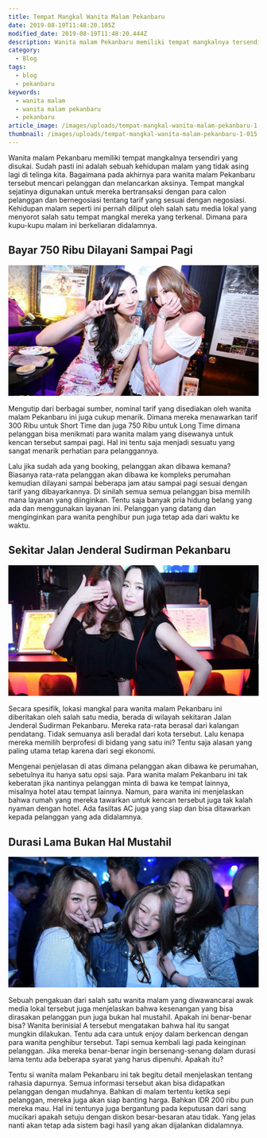 ```yaml
---
title: Tempat Mangkal Wanita Malam Pekanbaru
date: 2019-08-19T11:48:20.105Z
modified_date: 2019-08-19T11:48:20.444Z
description: Wanita malam Pekanbaru memiliki tempat mangkalnya tersendiri yang disukai. Sudah pasti ini adalah sebuah kehidupan malam yang tidak asing lagi di telinga kita.
category:
  - Blog
tags:
  - blog
  - pekanbaru
keywords:
  - wanita malam
  - wanita malam pekanbaru
  - pekanbaru
article_image: /images/uploads/tempat-mangkal-wanita-malam-pekanbaru-1.jpg
thumbnail: /images/uploads/tempat-mangkal-wanita-malam-pekanbaru-1-015.jpg
---
```

Wanita malam Pekanbaru memiliki tempat mangkalnya tersendiri yang disukai. Sudah pasti ini adalah sebuah kehidupan malam yang tidak asing lagi di telinga kita. Bagaimana pada akhirnya para wanita malam Pekanbaru tersebut mencari pelanggan dan melancarkan aksinya. Tempat mangkal sejatinya digunakan untuk mereka bertransaksi dengan para calon pelanggan dan bernegosiasi tentang tarif yang sesuai dengan negosiasi. Kehidupan malam seperti ini pernah diliput oleh salah satu media lokal yang menyorot salah satu tempat mangkal mereka yang terkenal. Dimana para kupu-kupu malam ini berkeliaran didalamnya.



## Bayar 750 Ribu Dilayani Sampai Pagi

![Tempat Mangkal Wanita Malam Pekanbaru](/images/uploads/tempat-mangkal-wanita-malam-pekanbaru-1.jpg)

Mengutip dari berbagai sumber, nominal tarif yang disediakan oleh wanita malam Pekanbaru ini juga cukup menarik. Dimana mereka menawarkan tarif 300 Ribu untuk Short Time dan juga 750 Ribu untuk Long Time dimana pelanggan bisa menikmati para wanita malam yang disewanya untuk kencan tersebut sampai pagi. Hal ini tentu saja menjadi sesuatu yang sangat menarik perhatian para pelanggannya.

Lalu jika sudah ada yang booking, pelanggan akan dibawa kemana? Biasanya rata-rata pelanggan akan dibawa ke kompleks perumahan kemudian dilayani sampai beberapa jam atau sampai pagi sesuai dengan tarif yang dibayarkannya. Di sinilah semua semua pelanggan bisa memilih mana layanan yang diinginkan. Tentu saja banyak pria hidung belang yang ada dan menggunakan layanan ini.  Pelanggan yang datang dan menginginkan para wanita penghibur pun juga tetap ada dari waktu ke waktu.



## Sekitar Jalan Jenderal Sudirman Pekanbaru

![Tempat Mangkal Wanita Malam Pekanbaru](/images/uploads/tempat-mangkal-wanita-malam-pekanbaru-3.jpg)

Secara spesifik, lokasi mangkal para wanita malam Pekanbaru ini diberitakan oleh salah satu media, berada di wilayah sekitaran Jalan Jenderal Sudirman Pekanbaru. Mereka rata-rata berasal dari kalangan pendatang. Tidak semuanya asli beradal dari kota tersebut. Lalu kenapa mereka memilih berprofesi di bidang yang satu ini? Tentu saja alasan yang paling utama tetap karena dari segi ekonomi.

Mengenai penjelasan di atas dimana pelanggan akan dibawa ke perumahan, sebetulnya itu hanya satu opsi saja. Para wanita malam Pekanbaru ini tak keberatan jika nantinya pelanggan minta di bawa ke tempat lainnya, misalnya hotel atau tempat lainnya. Namun, para wanita ini menjelaskan bahwa rumah yang mereka tawarkan untuk kencan tersebut juga tak kalah nyaman dengan hotel. Ada fasiltas AC juga yang siap dan bisa ditawarkan kepada pelanggan yang ada didalamnya. 



## Durasi Lama Bukan Hal Mustahil

![Tempat Mangkal Wanita Malam Pekanbaru](/images/uploads/tempat-mangkal-wanita-malam-pekanbaru-2.jpg)

Sebuah pengakuan dari salah satu wanita malam yang diwawancarai awak media lokal tersebut juga menjelaskan bahwa kesenangan yang bisa dirasakan pelanggan pun juga bukan hal mustahil. Apakah ini benar-benar bisa? Wanita berinisial A tersebut mengatakan bahwa hal itu sangat mungkin dilakukan. Tentu ada cara untuk enjoy dalam berkencan dengan para wanita penghibur tersebut. Tapi semua kembali lagi pada keinginan pelanggan. Jika mereka benar-benar ingin bersenang-senang dalam durasi lama tentu ada beberapa syarat yang harus dipenuhi. Apakah itu?

Tentu si wanita malam Pekanbaru ini tak begitu detail menjelaskan tentang rahasia dapurnya. Semua informasi tersebut akan bisa didapatkan pelanggan dengan mudahnya. Bahkan di malam tertentu ketika sepi pelanggan, mereka juga akan siap banting harga. Bahkan IDR 200 ribu pun mereka mau. Hal ini tentunya juga bergantung pada keputusan dari sang mucikari apakah setuju dengan diskon besar-besaran atau tidak. Yang jelas nanti akan tetap ada sistem bagi hasil yang akan dijalankan didalamnya.
